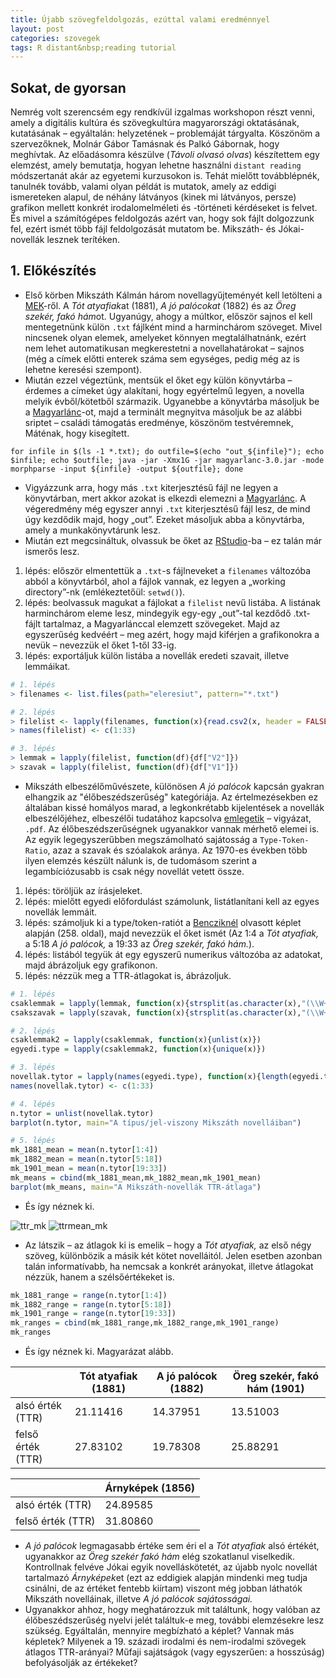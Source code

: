 ```yaml
---
title: Újabb szövegfeldolgozás, ezúttal valami eredménnyel
layout: post
categories: szovegek
tags: R distant&nbsp;reading tutorial
---
```


## Sokat, de gyorsan
Nemrég volt szerencsém egy rendkívül izgalmas workshopon részt venni, amely a digitális kultúra és szövegkultúra magyarországi oktatásának, kutatásának – egyáltalán: helyzetének – problemáját tárgyalta. Köszönöm a szervezőknek, Molnár Gábor Tamásnak és Palkó Gábornak, hogy meghívtak. Az előadásomra készülve (*Távoli olvasó olvas*) készítettem egy elemzést, amely bemutatja, hogyan lehetne használni `distant reading` módszertanát akár az egyetemi kurzusokon is. Tehát mielőtt továbblépnék, tanulnék tovább, valami olyan példát is mutatok, amely az eddigi ismereteken alapul, de néhány látványos (kinek mi látványos, persze) grafikon mellett konkrét irodalomelméleti és -történeti kérdéseket is felvet. És mivel a számítógépes feldolgozás azért van, hogy sok fájlt dolgozzunk fel, ezért ismét több fájl feldolgozását mutatom be. Mikszáth- és Jókai-novellák lesznek terítéken.

## 1. Előkészítés
- Első körben Mikszáth Kálmán három novellagyűjteményét kell letölteni a [MEK](http://mek.oszk.hu/)-ről. A *Tót atyafiak*at (1881), *A jó palócokat* (1882) és az *Öreg szekér, fakó hám*ot. Ugyanúgy, ahogy a múltkor, először sajnos el kell mentegetnünk külön `.txt` fájlként mind a harminchárom szöveget. Mivel nincsenek olyan elemek, amelyeket könnyen megtalálhatnánk, ezért nem lehet automatikusan megkerestetni a novellahatárokat – sajnos (még a címek előtti enterek száma sem egységes, pedig még az is lehetne keresési szempont).
- Miután ezzel végeztünk, mentsük el őket egy külön könyvtárba – érdemes a címeket úgy alakítani, hogy egyértelmű legyen, a novella melyik évből/kötetből származik. Ugyanebbe a könyvtárba másoljuk be a [Magyarlánc][magyarlanc]-ot, majd a terminált megnyitva másoljuk be az alábbi sriptet – családi támogatás eredménye, köszönöm testvéremnek, Máténak, hogy kisegített.

`````
for infile in $(ls -1 *.txt); do outfile=$(echo "out_${infile}"); echo $infile; echo $outfile; java -jar -Xmx1G -jar magyarlanc-3.0.jar -mode morphparse -input ${infile} -output ${outfile}; done
`````

- Vigyázzunk arra, hogy más `.txt` kiterjesztésű fájl ne legyen a könyvtárban, mert akkor azokat is elkezdi elemezni a [Magyarlánc][magyarlanc]. A végeredmény még egyszer annyi `.txt` kiterjesztésű fájl lesz, de mind úgy kezdődik majd, hogy „out”. Ezeket másoljuk abba a könyvtárba, amely a munkakönyvtárunk lesz.
- Miután ezt megcsináltuk, olvassuk be őket az [RStudio][rstudio]-ba – ez talán már ismerős lesz.
1. lépés: először elmentettük a `.txt`-s fájlneveket a `filenames` változóba abból a könyvtárból, ahol a fájlok vannak, ez legyen a „working directory”-nk (emlékeztetőül: `setwd()`).
2. lépés: beolvassuk magukat a fájlokat a `filelist` nevű listába. A listának harminchárom eleme lesz, mindegyik egy-egy „out”-tal kezdődő .txt-fájlt tartalmaz, a Magyarlánccal elemzett szövegeket. Majd az egyszerűség kedvéért – meg azért, hogy majd kiférjen a grafikonokra a nevük – nevezzük el őket 1-től 33-ig.
3. lépés: exportáljuk külön listába a novellák eredeti szavait, illetve lemmáikat.

`````R
# 1. lépés
> filenames <- list.files(path="eleresiut", pattern="*.txt")

# 2. lépés
> filelist <- lapply(filenames, function(x){read.csv2(x, header = FALSE, sep = "\t", stringsAsFactors = FALSE)})
> names(filelist) <- c(1:33)

# 3. lépés
> lemmak = lapply(filelist, function(df){df["V2"]})
> szavak = lapply(filelist, function(df){df["V1"]})
`````

- Mikszáth elbeszélőművészete, különösen *A jó palócok* kapcsán gyakran elhangzik az "élőbeszédszerűség" kategóriája. Az értelmezésekben ez általában kissé homályos marad, a legkonkrétabb kijelentések a novellák elbeszélőjéhez, elbeszélői tudatához kapcsolva [emlegetik](http://www.lib.jgytf.u-szeged.hu/folyoiratok/tiszataj/03-11/tahin.pdf) – vigyázat, `.pdf`. Az élőbeszédszerűségnek ugyanakkor vannak mérhető elemei is. Az egyik legegyszerűbben megszámolható sajátosság a `Type-Token-Ratio`, azaz a szavak és szóalakok aránya. Az 1970-es években több ilyen elemzés készült nálunk is, de tudomásom szerint a legambíciózusabb is csak négy novellát vetett össze.
1. lépés: töröljük az írásjeleket.
2. lépés: mielőtt egyedi előfordulást számolunk, listátlanítani kell az egyes novellák lemmáit.
3. lépés: számoljuk ki a type/token-ratiót a [Bencziknél](http://mek.oszk.hu/05100/05153/) olvasott képlet alapján (258. oldal), majd nevezzük el őket ismét (Az 1:4 a *Tót atyafiak,* a 5:18 *A jó palócok,* a 19:33 az *Öreg szekér, fakó hám.*).
4. lépés: listából tegyük át egy egyszerű numerikus változóba az adatokat, majd ábrázoljuk egy grafikonon.
5. lépés: nézzük meg a TTR-átlagokat is, ábrázoljuk.

`````R
# 1. lépés
csaklemmak = lapply(lemmak, function(x){strsplit(as.character(x),"(\\W+)")})
csakszavak = lapply(szavak, function(x){strsplit(as.character(x),"(\\W+)")})

# 2. lépés
csaklemmak2 = lapply(csaklemmak, function(x){unlist(x)})
egyedi.type = lapply(csaklemmak2, function(x){unique(x)})

# 3. lépés
novellak.tytor = lapply(names(egyedi.type), function(x){length(egyedi.type[[x]])/sqrt(lengths(csakszavak[[x]]))})
names(novellak.tytor) <- c(1:33)

# 4. lépés
n.tytor = unlist(novellak.tytor)
barplot(n.tytor, main="A típus/jel-viszony Mikszáth novelláiban")

# 5. lépés
mk_1881_mean = mean(n.tytor[1:4])
mk_1882_mean = mean(n.tytor[5:18])
mk_1901_mean = mean(n.tytor[19:33])
mk_means = cbind(mk_1881_mean,mk_1882_mean,mk_1901_mean)
barplot(mk_means, main="A Mikszáth-novellák TTR-átlaga")

`````

- És így néznek ki.

![ttr_mk](https://cloud.githubusercontent.com/assets/8556223/21937691/93abaa64-d9b8-11e6-85db-817e5db07965.png)
![ttrmean_mk](https://cloud.githubusercontent.com/assets/8556223/21937690/93a948aa-d9b8-11e6-9973-dac106de586b.png)

- Az látszik – az átlagok ki is emelik – hogy a *Tót atyafiak,* az első négy szöveg, különbözik a másik két kötet novelláitól. Jelen esetben azonban talán informatívabb, ha nemcsak a konkrét arányokat, illetve átlagokat nézzük, hanem a szélsőértékeket is.

`````R
mk_1881_range = range(n.tytor[1:4])
mk_1882_range = range(n.tytor[5:18])
mk_1901_range = range(n.tytor[19:33])
mk_ranges = cbind(mk_1881_range,mk_1882_range,mk_1901_range)
mk_ranges
`````

- És így néznek ki. Magyarázat alább.


|          | Tót atyafiak (1881) | A jó palócok (1882) | Öreg szekér, fakó hám (1901) |
| --- | --- | --- | --- |
| alsó érték (TTR) | 21.11416 | 14.37951 | 13.51003 |
| felső érték (TTR) | 27.83102 | 19.78308 | 25.88291 |

|          | Árnyképek (1856) |
| --- | --- |
| alsó érték (TTR) | 24.89585 |
| felső érték (TTR) | 31.80860|

- *A jó palócok* legmagasabb értéke sem éri el a *Tót atyafiak* alsó értékét, ugyanakkor az *Öreg szekér fakó hám* elég szokatlanul viselkedik. Kontrollnak felvéve Jókai egyik novelláskötetét, az újabb nyolc novellát tartalmazó *Árnyképek*et (ezt az eddigiek alapján mindenki meg tudja csinálni, de az értéket fentebb kiírtam) viszont még jobban láthatók Mikszáth novelláinak, illetve *A jó palócok sajátosságai.*
- Ugyanakkor ahhoz, hogy meghatározzuk mit találtunk, hogy valóban az élőbeszédszerűség nyelvi jelét találtuk-e meg, további elemzésekre lesz szükség. Egyáltalán, mennyire megbízható a képlet? Vannak más képletek? Milyenek a 19. századi irodalmi és nem-irodalmi szövegek átlagos TTR-arányai? Műfaji sajátságok (vagy egyszerűen: a hosszúság) befolyásolják az értékeket?



[distant]: https://www.google.hu/search?client=safari&rls=en&q=distant+reading&ie=UTF-8&oe=UTF-8&gfe_rd=cr&ei=7c9DWNqCHKve8geiuL-4DA#newwindow=1&q=distant+reading
[stylo]: https://sites.google.com/site/computationalstylistics/
[r]: https://www.r-project.org
[magyarlanc]: http://www.inf.u-szeged.hu/rgai/magyarlanc
[rstudio]: https://www.rstudio.com
[egyik]: http://labadigergely.github.io/szovegek/2016/12/04/R1/
[másik]: http://labadigergely.github.io/szovegek/2016/12/10/R2/

